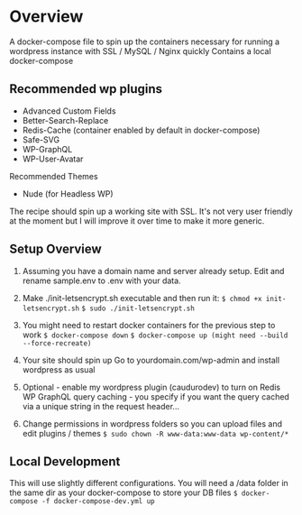 # Overview
A docker-compose file to spin up the containers necessary for running a wordpress instance with SSL / MySQL / Nginx quickly
Contains a local docker-compose

## Recommended wp plugins 
- Advanced Custom Fields
- Better-Search-Replace
- Redis-Cache (container enabled by default in docker-compose)
- Safe-SVG
- WP-GraphQL
- WP-User-Avatar

Recommended Themes
- Nude (for Headless WP)

The recipe should spin up a working site with SSL. It's not very user friendly at the moment but I will improve it over time to make it more generic.

## Setup Overview
1) Assuming you have a domain name and server already setup. Edit and rename sample.env to .env with your data.

2) Make ./init-letsencrypt.sh executable and then run it:
```$ chmod +x init-letsencrypt.sh```
```$ sudo ./init-letsencrypt.sh```

3) You might need to restart docker containers for the previous step to work
```$ docker-compose down```
```$ docker-compose up (might need --build --force-recreate)```

4) Your site should spin up  Go to yourdomain.com/wp-admin and install wordpress as usual

5) Optional - enable my wordpress plugin (caudurodev) to turn on Redis WP GraphQL query caching - you specify if you want the query cached via a unique string in the request header...

6) Change permissions in wordpress folders so you can upload files and edit plugins / themes
```$ sudo chown -R www-data:www-data wp-content/* ```

## Local Development
This will use slightly different configurations. You will need a /data folder in the same dir as your docker-compose to store your DB files
```$ docker-compose -f docker-compose-dev.yml up```

 

